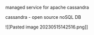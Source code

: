 managed service for apache cassandra

cassandra - open source noSQL DB

![[Pasted image 20230515142516.png]]


